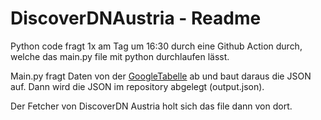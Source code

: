 # DiscoverDNAustria - Readme

Python code fragt 1x am Tag um 16:30 durch eine Github Action durch, welche das main.py file mit python durchlaufen lässt.

Main.py fragt Daten von der [GoogleTabelle](https://docs.google.com/spreadsheets/d/1MUk8bcxuXxcrgz4IR4HbqouWXa3fFfKb38k2SM2AdQ8/edit?gid=1041016962#gid=1041016962) ab und baut daraus die JSON auf. Dann wird die JSON im repository abgelegt (output.json).

Der Fetcher von DiscoverDN Austria holt sich das file dann von dort.
